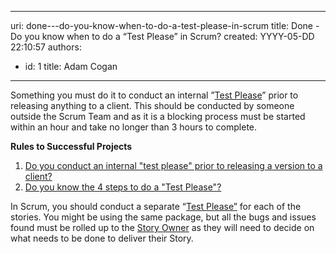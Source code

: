 

---
uri: done---do-you-know-when-to-do-a-test-please-in-scrum
title: Done - Do you know when to do a “Test Please” in Scrum?
created: YYYY-05-DD 22:10:57
authors:
  - id: 1
    title: Adam Cogan
---




<span class='intro'> <p>​Something you must do it to conduct an internal&#160;”<a href="/_layouts/15/FIXUPREDIRECT.ASPX?WebId=3dfc0e07-e23a-4cbb-aac2-e778b71166a2&amp;TermSetId=07da3ddf-0924-4cd2-a6d4-a4809ae20160&amp;TermId=d66a9404-2ca9-4d19-ad6c-df1618b4fc28" shape="rect">Test Please</a>” prior to releasing anything to a client. This should be conducted by someone outside the Scrum Team and as it is a blocking process must be started within an hour and take no longer than 3 hours to complete. </p> </span>

<p>
   <strong>Rules to Successful Projects</strong> </p><ol><li> 
      <a href="/_layouts/15/FIXUPREDIRECT.ASPX?WebId=3dfc0e07-e23a-4cbb-aac2-e778b71166a2&amp;TermSetId=07da3ddf-0924-4cd2-a6d4-a4809ae20160&amp;TermId=d66a9404-2ca9-4d19-ad6c-df1618b4fc28" shape="rect"> Do you conduct an internal &quot;test please&quot; prior to releasing a version to a client?</a> </li><li> 
      <a href="/_layouts/15/FIXUPREDIRECT.ASPX?WebId=3dfc0e07-e23a-4cbb-aac2-e778b71166a2&amp;TermSetId=07da3ddf-0924-4cd2-a6d4-a4809ae20160&amp;TermId=7ba5e1cd-da39-4bf2-9fe2-5b899589b3d2" shape="rect"> Do you know the 4 steps to do a &quot;Test Please&quot;?</a> </li></ol><p class="ms-rteCustom-GreyBox">In Scrum,​ you should conduct a separate “<a href="/_layouts/15/FIXUPREDIRECT.ASPX?WebId=3dfc0e07-e23a-4cbb-aac2-e778b71166a2&amp;TermSetId=07da3ddf-0924-4cd2-a6d4-a4809ae20160&amp;TermId=d66a9404-2ca9-4d19-ad6c-df1618b4fc28" shape="rect">Test Please”</a>&#160;for each of the stories. You might be using the same package, but all the bugs and issues found must be rolled up to the <a href="/Pages/OwnerForEveryUserStory.aspx" shape="rect"> Story Owner</a> as they will need to decide on what needs to be done to deliver their Story.</p>


